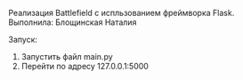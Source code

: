 Реализация Battlefield с испльзованием фреймворка Flask. <br>
Выполнила: Блощинская Наталия <br>

Запуск: <br>
1. Запустить файл main.py <br>
2. Перейти по адресу 127.0.0.1:5000
